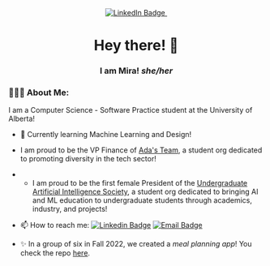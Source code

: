 <div id="badges" align="center">
  <a href="https://www.linkedin.com/in/mark-maligalig/">
    <img src="https://img.shields.io/badge/LinkedIn-blue?style=for-the-badge&logo=linkedin&logoColor=white" alt="LinkedIn Badge"/>
  </a>
  <img src="https://komarev.com/ghpvc/?username=mark8m&style=for-the-badge&color=blueviolet&base=0" alt=""/>
</div>

<div align="center">
  <h1>Hey there! 👋 </h1>
  <h3>I am Mira! <i>she/her</i></h3>
</div>

### 👩🏻‍💻 About Me:
I am a Computer Science - Software Practice student at the University of Alberta!
<!--
- :telescope: I work on various software development, as well as full-stack web development.
-->
- :seedling: Currently learning Machine Learning and Design!

- I am proud to be the VP Finance of [Ada's Team](https://adasteam.ca), a student org dedicated to promoting diversity in the tech sector!
- - I am proud to be the first female President of the [Undergraduate Artificial Intelligence Society](https://uais.dev/), a student org dedicated to bringing AI and ML education to undergraduate students through academics, industry, and projects!

<!--
- :zap: I am looking for 2024 internships in Software Development, Data Analysis, and Web Dev!
-->


- 📫 How to reach me: [![Linkedin Badge](https://img.shields.io/badge/LinkedIn-blue?style=for-the-badge&logo=linkedin&logoColor=white)](https://www.linkedin.com/in/mira-/) [![Email Badge](https://img.shields.io/badge/Email-red?style=for-the-badge&logo=gmail&logoColor=white)](mailto:mpatel2@ualberta.ca)


- ✨ In a group of six in Fall 2022, we created a _meal planning app_! You check the repo [here](https://github.com/CMPUT301F22T14/GetYourGroceries).


<!--
**mirap12/mirap12** is a ✨ _special_ ✨ repository because its `README.md` (this file) appears on your GitHub profile.

Here are some ideas to get you started:

- 🔭 I’m currently working on ...
- 🌱 I’m currently learning ...
- 👯 I’m looking to collaborate on ...
- 🤔 I’m looking for help with ...
- 💬 Ask me about ...
- 📫 How to reach me: ...
- 😄 Pronouns: ...
- ⚡ Fun fact: ...
-->
